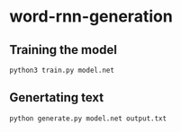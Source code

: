 # word-rnn-generation
## Training the model
`python3 train.py model.net`
## Genertating text
`python generate.py model.net output.txt`

